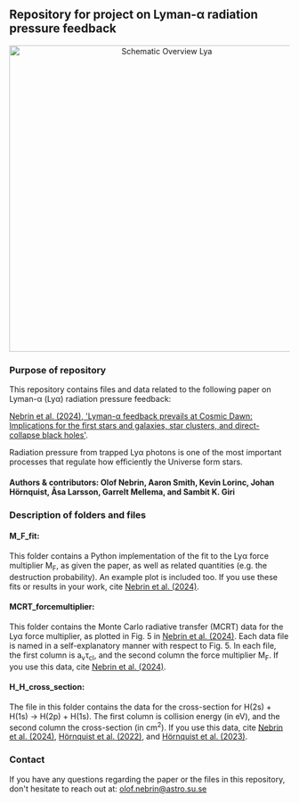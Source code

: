 ## Repository for project on Lyman-α radiation pressure feedback
<div style="text-align: center;">
    <img src="https://github.com/user-attachments/assets/fa23c18b-6641-4bc1-beed-804950a428bb" alt="Schematic Overview Lya" width="550"/>
</div>

### Purpose of repository

This repository contains files and data related to the following paper on Lyman-α (Lyα) radiation pressure feedback:

[Nebrin et al. (2024), 'Lyman-α feedback prevails at Cosmic Dawn: Implications for the first stars and galaxies, star clusters, and direct-collapse black holes'](https://ui.adsabs.harvard.edu/abs/2024arXiv240919288N/abstract).

Radiation pressure from trapped Lyα photons is one of the most important processes that regulate how efficiently the Universe form stars. 

#### Authors & contributors: Olof Nebrin, Aaron Smith, Kevin Lorinc, Johan Hörnquist, Åsa Larsson, Garrelt Mellema, and Sambit K. Giri 

### Description of folders and files

#### M_F_fit:

This folder contains a Python implementation of the fit to the Lyα force multiplier M<sub>F</sub>, as given the paper, as well as related quantities 
(e.g. the destruction probability). An example plot is included too. If you use these fits or results in your work, cite [Nebrin et al. (2024)](https://ui.adsabs.harvard.edu/abs/2024arXiv240919288N/abstract).

#### MCRT_forcemultiplier:

This folder contains the Monte Carlo radiative transfer (MCRT) data for the Lyα force multiplier, as plotted in Fig. 5 in [Nebrin et al. (2024)](https://ui.adsabs.harvard.edu/abs/2024arXiv240919288N/abstract). Each data file is named in a self-explanatory manner with respect to Fig. 5. In each file, the first column is a<sub>v</sub>τ<sub>cl</sub>, and the second column the force multiplier M<sub>F</sub>. If you use this data, cite [Nebrin et al. (2024)](https://ui.adsabs.harvard.edu/abs/2024arXiv240919288N/abstract). 

#### H_H_cross_section:

The file in this folder contains the data for the cross-section for H(2s) + H(1s) -> H(2p) + H(1s). The first column is collision energy (in eV), and the second column the cross-section (in cm<sup>2</sup>). If you use this data, cite [Nebrin et al. (2024)](https://ui.adsabs.harvard.edu/abs/2024arXiv240919288N/abstract), [Hörnquist et al. (2022)](https://journals.aps.org/pra/abstract/10.1103/PhysRevA.106.062821), and [Hörnquist et al. (2023)](https://journals.aps.org/pra/abstract/10.1103/PhysRevA.108.052811).

### Contact

If you have any questions regarding the paper or the files in this repository, don't hesitate to reach out at: olof.nebrin@astro.su.se



